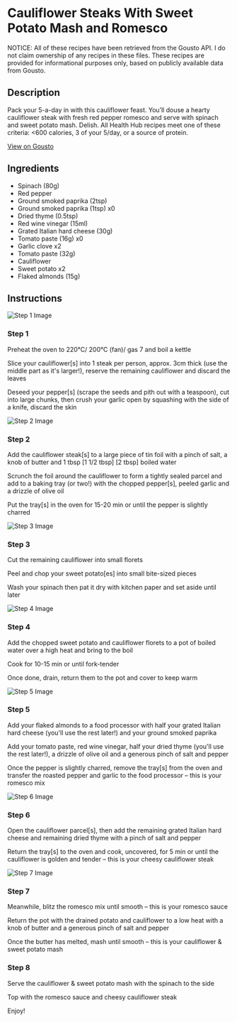 # Cauliflower Steaks With Sweet Potato Mash and Romesco

NOTICE: All of these recipes have been retrieved from the Gousto API. I do not claim ownership of any recipes in these files. These recipes are provided for informational purposes only, based on publicly available data from Gousto.

## Description

Pack your 5-a-day in with this cauliflower feast. You’ll douse a hearty cauliflower steak with fresh red pepper romesco and serve with spinach and sweet potato mash. Delish. All Health Hub recipes meet one of these criteria: <600 calories, 3 of your 5/day, or a source of protein.

[View on Gousto](https://www.gousto.co.uk/recipes/cookbook/cheesy-cauliflower-steaks-with-sweet-potato-mash-and-romesco)

## Ingredients

- Spinach (80g)
- Red pepper
- Ground smoked paprika (2tsp)
- Ground smoked paprika (1tsp) x0
- Dried thyme (0.5tsp)
- Red wine vinegar (15ml)
- Grated Italian hard cheese (30g)
- Tomato paste (16g) x0
- Garlic clove x2
- Tomato paste (32g)
- Cauliflower
- Sweet potato x2
- Flaked almonds (15g)

## Instructions

![Step 1 Image](https://production-media.gousto.co.uk/cms/recipe-step-image/step-1-1684422208929-x200.jpg)

### Step 1

Preheat the oven to 220°C/ 200°C (fan)/ gas 7 and boil a kettle

Slice your cauliflower[s] into 1 steak per person, approx. 3cm thick (use the middle part as it's larger!), reserve the remaining cauliflower and discard the leaves

Deseed your pepper[s] (scrape the seeds and pith out with a teaspoon), cut into large chunks, then crush your garlic open by squashing with the side of a knife, discard the skin

![Step 2 Image](https://production-media.gousto.co.uk/cms/recipe-step-image/step-2-1684422213201-x200.jpg)

### Step 2

Add the cauliflower steak[s] to a large piece of tin foil with a pinch of salt, a knob of butter and 1 tbsp<span class="text-purple"> <span class="text-danger">[1 1/2 tbsp]</span> [2 tbsp] </span>boiled water

Scrunch the foil around the cauliflower to form a tightly sealed parcel and add to a baking tray (or two!) with the chopped pepper[s], peeled garlic and a drizzle of olive oil

Put the tray[s] in the oven for 15-20 min or until the pepper is slightly charred

![Step 3 Image](https://production-media.gousto.co.uk/cms/recipe-step-image/step-3-1684422217258-x200.jpg)

### Step 3

Cut the remaining cauliflower into small florets

Peel and chop your sweet potato[es] into small bite-sized pieces

Wash your spinach then pat it dry with kitchen paper and set aside until later

![Step 4 Image](https://production-media.gousto.co.uk/cms/recipe-step-image/step-4-1684422221304-x200.jpg)

### Step 4

Add the chopped sweet potato and cauliflower florets to a pot of boiled water over a high heat and bring to the boil

Cook for 10-15 min or until fork-tender

Once done, drain, return them to the pot and cover to keep warm

![Step 5 Image](https://production-media.gousto.co.uk/cms/recipe-step-image/step-5-1684422225145-x200.jpg)

### Step 5

Add your flaked almonds to a food processor with half your grated Italian hard cheese (you'll use the rest later!) and your ground smoked paprika

Add your tomato paste, red wine vinegar, half your dried thyme (you'll use the rest later!), a drizzle of olive oil and a generous pinch of salt and pepper

Once the pepper is slightly charred, remove the tray[s] from the oven and transfer the roasted pepper and garlic to the food processor – this is your romesco mix

![Step 6 Image](https://production-media.gousto.co.uk/cms/recipe-step-image/step-6-1684422229391-x200.jpg)

### Step 6

Open the cauliflower parcel[s], then add the remaining grated Italian hard cheese and remaining dried thyme with a pinch of salt and pepper

Return the tray[s] to the oven and cook, uncovered, for 5 min or until the cauliflower is golden and tender – this is your cheesy cauliflower steak

![Step 7 Image](https://production-media.gousto.co.uk/cms/recipe-step-image/step-7-1684422232486-x200.jpg)

### Step 7

Meanwhile, blitz the romesco mix until smooth – this is your romesco sauce

Return the pot with the drained potato and cauliflower to a low heat with a knob of butter and a generous pinch of salt and pepper

Once the butter has melted, mash until smooth – this is your cauliflower & sweet potato mash

### Step 8

Serve the cauliflower & sweet potato mash with the spinach to the side

Top with the romesco sauce and cheesy cauliflower steak

Enjoy!


